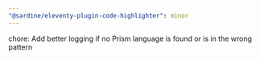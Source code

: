 ```yaml
---
"@sardine/eleventy-plugin-code-highlighter": minor
---
```


chore: Add better logging if no Prism language is found or is in the wrong pattern
